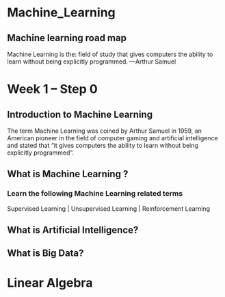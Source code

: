# Machine_Learning
## Machine learning road map

 Machine Learning is the: field of study that gives computers the ability to learn without being explicitly programmed. —Arthur Samuel

# Week 1 – Step 0 
## Introduction to Machine Learning 
The term Machine Learning was coined by Arthur Samuel in 1959, an American pioneer in the field of computer gaming and artificial intelligence and stated that “it gives computers the ability to learn without being explicitly programmed”.
 
## What is Machine Learning ?
### Learn the following Machine Learning related terms
Supervised Learning | Unsupervised Learning | Reinforcement Learning 

## What is Artificial Intelligence?

## What is Big Data? 

# Linear Algebra

